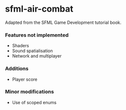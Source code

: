 # sfml-air-combat
Adapted from the SFML Game Development tutorial book.

### Features not implemented
* Shaders
* Sound spatialisation
* Network and multiplayer

### Additions
* Player score

### Minor modifications
* Use of scoped enums
